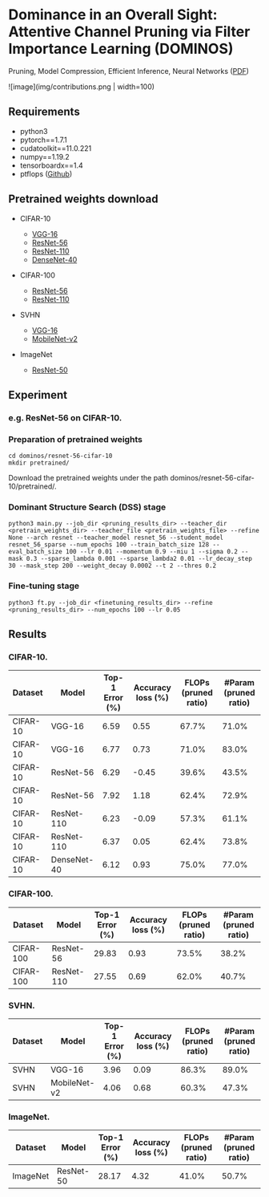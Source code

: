 # Dominance in an Overall Sight: Attentive Channel Pruning via Filter Importance Learning (DOMINOS)
Pruning, Model Compression, Efficient Inference, Neural Networks ([PDF](https://docs.google.com/presentation/d/1kT7uVIvh2oW031WpWqd9O6_GbdaWLu2-910LmsfcvI0/edit?usp=sharing))

![image](img/contributions.png | width=100)

## Requirements

* python3
* pytorch==1.7.1
* cudatoolkit==11.0.221 
* numpy==1.19.2
* tensorboardx==1.4
* ptflops ([Github](https://github.com/sovrasov/flops-counter.pytorch))


## Pretrained weights download

* CIFAR-10
  - [VGG-16](https://drive.google.com/file/d/1Jk3gxPIQMZMw42ihyN5YNq3--12P654V/view?usp=sharing)
  - [ResNet-56](https://drive.google.com/file/d/1z1oz-Set-iTnpOU2si-bqySzgcWzQjZN/view?usp=sharing)
  - [ResNet-110](https://drive.google.com/file/d/1jOApBG_cvvSaAna8Jz4eXZP426ncX-6T/view?usp=sharing)
  - [DenseNet-40](https://drive.google.com/file/d/1xeFqb2FU7d3Dq4T7tcRx_Gu6oFAUKOku/view?usp=sharing)

* CIFAR-100
  - [ResNet-56](https://drive.google.com/file/d/12NTMSaEx1Th3HNIFIxk68j3Hr-VF5UXq/view?usp=sharing)
  - [ResNet-110](https://drive.google.com/file/d/1sIAsteFdPDAKN9KnYB6oCYbAx1dXnA4H/view?usp=sharing)

* SVHN
  - [VGG-16](https://drive.google.com/file/d/1H6I1s0wAfl1avuaiI61xdmD99xzJ82h8/view?usp=sharing)
  - [MobileNet-v2](https://drive.google.com/file/d/1vX7I7xTyrrmYlkTaLOdu0cPck-3knAMM/view?usp=sharing)

* ImageNet
  - [ResNet-50](https://drive.google.com/file/d/1Zg7lxT-X7nmvEkL6fEik2gQdWuP_cGey/view?usp=sharing)


## Experiment

### e.g. ResNet-56 on CIFAR-10.

### Preparation of pretrained weights

```shell
cd dominos/resnet-56-cifar-10
mkdir pretrained/
```
Download the pretrained weights under the path dominos/resnet-56-cifar-10/pretrained/.

### Dominant Structure Search (DSS) stage

```shell
python3 main.py --job_dir <pruning_results_dir> --teacher_dir <pretrain_weights_dir> --teacher_file <pretrain_weights_file> --refine None --arch resnet --teacher_model resnet_56 --student_model resnet_56_sparse --num_epochs 100 --train_batch_size 128 --eval_batch_size 100 --lr 0.01 --momentum 0.9 --miu 1 --sigma 0.2 --mask 0.3 --sparse_lambda 0.001 --sparse_lambda2 0.01 --lr_decay_step 30 --mask_step 200 --weight_decay 0.0002 --t 2 --thres 0.2
```

### Fine-tuning stage

```shell
python3 ft.py --job_dir <finetuning_results_dir> --refine <pruning_results_dir> --num_epochs 100 --lr 0.05
```

## Results

### CIFAR-10.

Dataset              |Model                | Top-1 Error (%)   | Accuracy loss (%) | FLOPs (pruned ratio)  | #Param (pruned ratio)
---                  |---                  |---                |---             |---                    |---                    
CIFAR-10             |VGG-16               | 6.59              |0.55            |67.7%                  |71.0%    
CIFAR-10             |VGG-16               | 6.77              |0.73            |71.0%                  |83.0%   
CIFAR-10             |ResNet-56            | 6.29              |-0.45           |39.6%                  |43.5% 
CIFAR-10             |ResNet-56            | 7.92              |1.18            |62.4%                  |72.9% 
CIFAR-10             |ResNet-110           | 6.23              |-0.09           |57.3%                  |61.1% 
CIFAR-10             |ResNet-110           | 6.37              |0.05            |62.4%                  |73.8% 
CIFAR-10             |DenseNet-40          | 6.12              |0.93            |75.0%                  |77.0% 

### CIFAR-100.

Dataset              |Model                | Top-1 Error (%)   | Accuracy loss (%) | FLOPs (pruned ratio)  | #Param (pruned ratio)
---                  |---                  |---                |---             |---                    |--- 
CIFAR-100            |ResNet-56            | 29.83             |0.93            |73.5%                  |38.2% 
CIFAR-100            |ResNet-110           | 27.55             |0.69            |62.0%                  |40.7% 

### SVHN.

Dataset              |Model                | Top-1 Error (%)   | Accuracy loss (%) | FLOPs (pruned ratio)  | #Param (pruned ratio)
---                  |---                  |---                |---             |---                    |--- 
SVHN                 |VGG-16               | 3.96              |0.09            |86.3%                  |89.0%  
SVHN                 |MobileNet-v2         | 4.06              |0.68            |60.3%                  |47.3% 

### ImageNet.

Dataset              |Model                | Top-1 Error (%)   | Accuracy loss (%) | FLOPs (pruned ratio)  | #Param (pruned ratio)
---                  |---                  |---                |---             |---                    |--- 
ImageNet             |ResNet-50            | 28.17             |4.32            |41.0%                  |50.7% 


